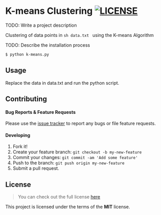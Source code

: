 # K-means Clustering [![LICENSE](https://img.shields.io/github/license/mashape/apistatus.svg)](https://github.com/anish/k-means#license)


TODO: Write a project description

Clustering of data points in ```sh data.txt ``` using the K-means Algorithm

TODO: Describe the installation process
```sh
$ python k-means.py
```

## Usage

Replace the data in data.txt and run the python script.

## Contributing

#### Bug Reports & Feature Requests

Please use the [issue tracker](https://github.com/anish-shekhawat/k-means/issues) to report any bugs or file feature requests.

#### Developing

1. Fork it!
2. Create your feature branch: `git checkout -b my-new-feature`
3. Commit your changes: `git commit -am 'Add some feature'`
4. Push to the branch: `git push origin my-new-feature`
5. Submit a pull request.

## License

>You can check out the full license [here](https://github.com/anish-shekhawat/k-means/blob/master/LICENSE)

This project is licensed under the terms of the **MIT** license.
